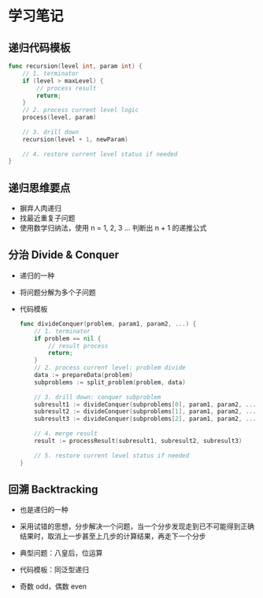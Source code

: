 # 学习笔记

## 递归代码模板

``` go
func recursion(level int, param int) {
    // 1. terminator
    if (level > maxLevel) {
        // process result
        return;
    }
    // 2. process current level logic
    process(level, param)
    
    // 3. drill down
    recursion(level + 1, newParam)
    
    // 4. restore current level status if needed
}
```

## 递归思维要点

- 摒弃人肉递归
- 找最近重复子问题
- 使用数学归纳法，使用 n = 1, 2, 3 ... 判断出 n + 1 的递推公式

## 分治 Divide & Conquer

- 递归的一种

- 将问题分解为多个子问题

- 代码模板

  ```go
  func divideConquer(problem, param1, param2, ...) {
      // 1. terminator
      if problem == nil {
          // result process
          return;
      }
      // 2. process current level: problem divide
      data := prepareData(problem)
      subproblems := split_problem(problem, data)
      
      // 3. drill down: conquer subproblem
      subresult1 := divideConquer(subproblems[0], param1, param2, ...)
      subresult2 := divideConquer(subproblems[1], param1, param2, ...)
      subresult3 := divideConquer(subproblems[2], param1, param2, ...)
      
      // 4. merge result
      result := processResult(subresult1, subresult2, subresult3)
      
      // 5. restore current level status if needed
  }
  ```

  

## 回溯 Backtracking

- 也是递归的一种
- 采用试错的思想，分步解决一个问题，当一个分步发现走到已不可能得到正确结果时，取消上一步甚至上几步的计算结果，再走下一个分步
- 典型问题：八皇后，位运算
- 代码模板：同泛型递归

- 奇数 odd，偶数 even